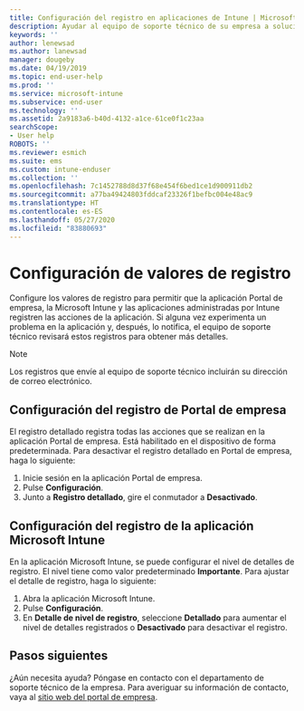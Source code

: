 ```yaml
---
title: Configuración del registro en aplicaciones de Intune | Microsoft Docs
description: Ayudar al equipo de soporte técnico de su empresa a solucionar los problemas del dispositivo mediante el registro detallado
keywords: ''
author: lenewsad
ms.author: lanewsad
manager: dougeby
ms.date: 04/19/2019
ms.topic: end-user-help
ms.prod: ''
ms.service: microsoft-intune
ms.subservice: end-user
ms.technology: ''
ms.assetid: 2a9183a6-b40d-4132-a1ce-61ce0f1c23aa
searchScope:
- User help
ROBOTS: ''
ms.reviewer: esmich
ms.suite: ems
ms.custom: intune-enduser
ms.collection: ''
ms.openlocfilehash: 7c1452788d8d37f68e454f6bed1ce1d900911db2
ms.sourcegitcommit: a77ba49424803fddcaf23326f1befbc004e48ac9
ms.translationtype: HT
ms.contentlocale: es-ES
ms.lasthandoff: 05/27/2020
ms.locfileid: "83880693"
---
```

# <a name="configure-logging-settings"></a>Configuración de valores de registro

Configure los valores de registro para permitir que la aplicación Portal de empresa, la Microsoft Intune y las aplicaciones administradas por Intune registren las acciones de la aplicación. Si alguna vez experimenta un problema en la aplicación y, después, lo notifica, el equipo de soporte técnico revisará estos registros para obtener más detalles. 

> [!NOTE]
> Los registros que envíe al equipo de soporte técnico incluirán su dirección de correo electrónico.  

## <a name="configure-company-portal-logging"></a>Configuración del registro de Portal de empresa
El registro detallado registra todas las acciones que se realizan en la aplicación Portal de empresa. Está habilitado en el dispositivo de forma predeterminada. Para desactivar el registro detallado en Portal de empresa, haga lo siguiente:  

1. Inicie sesión en la aplicación Portal de empresa.
2. Pulse **Configuración**.
3. Junto a **Registro detallado**, gire el conmutador a **Desactivado**.

## <a name="configure-microsoft-intune-app-logging"></a>Configuración del registro de la aplicación Microsoft Intune
En la aplicación Microsoft Intune, se puede configurar el nivel de detalles de registro. El nivel tiene como valor predeterminado **Importante**. Para ajustar el detalle de registro, haga lo siguiente:  

1. Abra la aplicación Microsoft Intune.  
2. Pulse **Configuración**.  
3. En **Detalle de nivel de registro**, seleccione **Detallado** para aumentar el nivel de detalles registrados o **Desactivado** para desactivar el registro.  

## <a name="next-steps"></a>Pasos siguientes  

¿Aún necesita ayuda? Póngase en contacto con el departamento de soporte técnico de la empresa. Para averiguar su información de contacto, vaya al [sitio web del portal de empresa](https://go.microsoft.com/fwlink/?linkid=2010980).  
